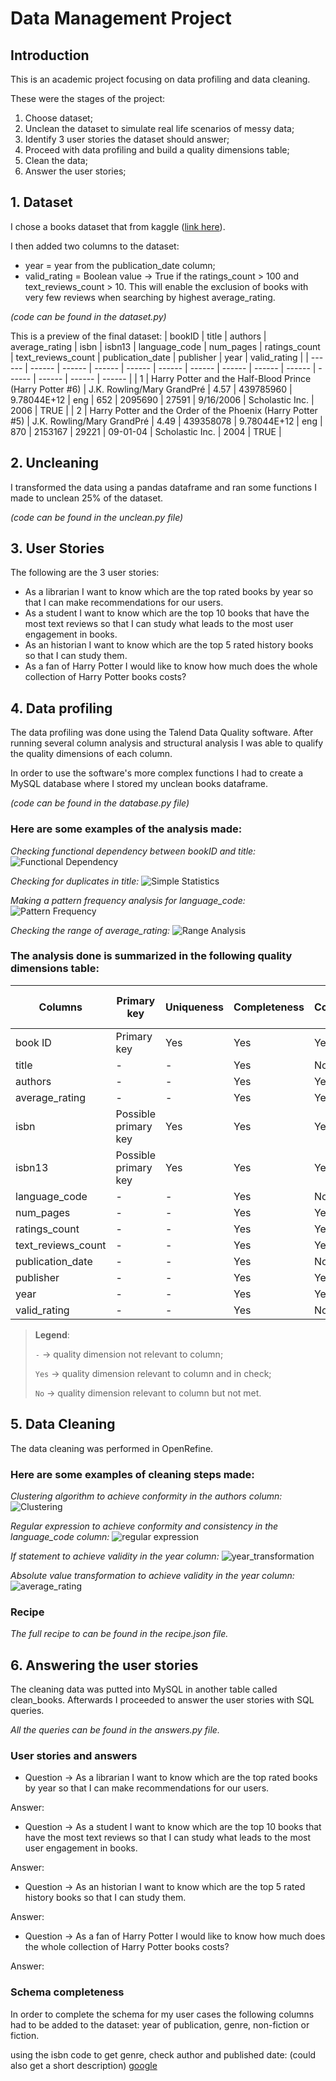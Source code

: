 # Data Management Project

## Introduction

This is an academic project focusing on data profiling and data cleaning.

These were the stages of the project:
1. Choose dataset;
2. Unclean the dataset to simulate real life scenarios of messy data;
3. Identify 3 user stories the dataset should answer;
4. Proceed with data profiling and build a quality dimensions table;
5. Clean the data;
6. Answer the user stories;

## 1. Dataset

I chose a books dataset that from kaggle ([link here][kaggle]).

I then added two columns to the dataset:
- year = year from the publication_date column;
- valid_rating = Boolean value &#8594; True if the ratings_count > 100 and text_reviews_count > 10. This will enable the exclusion of books with very few reviews when searching by highest average_rating.

*(code can be found in the dataset.py)*

This is a preview of the final dataset:
| bookID | title | authors | average_rating | isbn | isbn13 | language_code | num_pages | ratings_count | text_reviews_count | publication_date | publisher | year | valid_rating |
| ------ | ------ | ------ | ------ | ------ | ------ | ------ | ------ | ------ | ------ | ------ | ------ | ------ | ------ |
| 1	| Harry Potter and the Half-Blood Prince (Harry Potter  #6)	| J.K. Rowling/Mary GrandPré |	4.57 | 439785960 |	9.78044E+12 | eng |	652	| 2095690 |	27591 |	9/16/2006 |	Scholastic Inc. | 2006 | TRUE |
| 2 | Harry Potter and the Order of the Phoenix (Harry Potter  #5) | J.K. Rowling/Mary GrandPré | 4.49 | 439358078 | 9.78044E+12 | eng |	870 | 2153167 |	29221 |	09-01-04 | Scholastic Inc. | 2004 | TRUE |

## 2. Uncleaning 

I transformed the data using a pandas dataframe and ran some functions I made to unclean 25% of the dataset.

*(code can be found in the unclean.py file)*

## 3. User Stories

The following are the 3 user stories:
- As a librarian I want to know which are the top rated books by year so that I can make recommendations for our users.
- As a student I want to know which are the top 10 books that have the most text reviews so that I can study what leads to the most user engagement in books.
- As an historian I want to know which are the top 5 rated history books so that I can study them.
- As a fan of Harry Potter I would like to know how much does the whole collection of Harry Potter books costs?


## 4. Data profiling

The data profiling was done using the Talend Data Quality software. After running several column analysis and structural analysis I was able to qualify the quality dimensions of each column.

In order to use the software's more complex functions I had to create a MySQL database where I stored my unclean books dataframe.

*(code can be found in the database.py file)*

### Here are some examples of the analysis made:

*Checking functional dependency between bookID and title:*
![Functional Dependency]

*Checking for duplicates in title:*
![Simple Statistics]

*Making a pattern frequency analysis for language_code:*
![Pattern Frequency]

*Checking the range of average_rating:*
![Range Analysis]

### The analysis done is summarized in the following quality dimensions table:
| Columns | Primary key | Uniqueness | Completeness | Consistency | Accuracy | Conformity | Validity | Currency & Timeliness | Reliability & Credibility |
| ------ | ------ | ------ | ------ | ------ | ------ | ------ | ------ | ------ | ------ |
| book ID | Primary key | Yes | Yes | Yes | - | - | Yes | - | Yes |
| title | - | - | Yes | No | Yes | Yes | Yes | - | Yes |
| authors | - | - | Yes | Yes | Yes | No | Yes | - | Yes |
| average_rating | - | - | Yes | Yes | No | Yes | No | No | Yes |
| isbn | Possible primary key | Yes | Yes | Yes | - | - | Yes | - | Yes |
| isbn13 | Possible primary key | Yes | Yes | Yes | - | - | Yes | - | Yes |
| language_code | - | - | Yes | No | Yes | No | Yes | - | Yes |
| num_pages | - | - | Yes | Yes | Yes | Yes | Yes | - | Yes |
| ratings_count | - | - | Yes | Yes | Yes | Yes | Yes | No | Yes |
| text_reviews_count | - | - | Yes | Yes | Yes | Yes | Yes | No | Yes |
| publication_date | - | - | Yes | No | Yes | No | Yes | - | Yes |
| publisher | - | - | Yes | Yes | Yes | No | Yes | - | Yes |
| year | - | - | Yes | Yes | Yes | Yes | No | - | Yes |
| valid_rating | - | - | Yes | No | Yes | No | No | No | Yes |
> **Legend**:
>
> `-` &#8594; quality dimension not relevant to column;
>
> `Yes` &#8594; quality dimension relevant to column and in check;
>
> `No` &#8594; quality dimension relevant to column but not met.

## 5. Data Cleaning

The data cleaning was performed in OpenRefine.

### Here are some examples of cleaning steps made:

*Clustering algorithm to achieve conformity in the authors column:*
![Clustering]

*Regular expression to achieve conformity and consistency in the language_code column:*
![regular expression]

*If statement to achieve validity in the year column:*
![year_transformation]

*Absolute value transformation to achieve validity in the year column:*
![average_rating]

### Recipe

*The full recipe to can be found in the recipe.json file.* 

## 6. Answering the user stories

The cleaning data was putted into MySQL in another table called clean_books. 
Afterwards I proceeded to answer the user stories with SQL queries.

*All the queries can be found in the answers.py file.* 

### User stories and answers

- Question &#8594; As a librarian I want to know which are the top rated books by year so that I can make recommendations for our users.

Answer:

- Question &#8594; As a student I want to know which are the top 10 books that have the most text reviews so that I can study what leads to the most user engagement in books.

Answer:

- Question &#8594; As an historian I want to know which are the top 5 rated history books so that I can study them.

Answer:

- Question &#8594; As a fan of Harry Potter I would like to know how much does the whole collection of Harry Potter books costs?

Answer:

### Schema completeness

In order to complete the schema for my user cases the following columns had to be added to the dataset: year of publication, genre, non-fiction or fiction.

using the isbn code to get genre, check author and published date: (could also get a short description) [google][google search]

[//]: # (These are reference links they get stripped out when the markdown processor does its job)

   [kaggle]: <https://www.kaggle.com/jealousleopard/goodreadsbooks>
   [google search]: <https://www.google.de/search?q=isbn%3A+0471780936>
   [Functional Dependency]: https://s3.us-west-2.amazonaws.com/secure.notion-static.com/bc993805-404c-4bf6-99f3-1b2a4d927cd8/data_profiling_functional_dependency.png?X-Amz-Algorithm=AWS4-HMAC-SHA256&X-Amz-Content-Sha256=UNSIGNED-PAYLOAD&X-Amz-Credential=AKIAT73L2G45EIPT3X45%2F20220314%2Fus-west-2%2Fs3%2Faws4_request&X-Amz-Date=20220314T120853Z&X-Amz-Expires=86400&X-Amz-Signature=31ab8fcb30ff7c4b5748e47d5977d41400b87cc3b9cfb24021d27ba197c52f29&X-Amz-SignedHeaders=host&response-content-disposition=filename%20%3D%22data_profiling_functional_dependency.png%22&x-id=GetObject
   [Simple Statistics]: https://s3.us-west-2.amazonaws.com/secure.notion-static.com/793a2f9d-9a22-46c1-a632-ee03efb42da7/data_profiling_2.png?X-Amz-Algorithm=AWS4-HMAC-SHA256&X-Amz-Content-Sha256=UNSIGNED-PAYLOAD&X-Amz-Credential=AKIAT73L2G45EIPT3X45%2F20220314%2Fus-west-2%2Fs3%2Faws4_request&X-Amz-Date=20220314T121324Z&X-Amz-Expires=86400&X-Amz-Signature=acc3c0931b778bdc6d1108c4b97dd88de85d08136fedbd5c52cd1fbd91b678d6&X-Amz-SignedHeaders=host&response-content-disposition=filename%20%3D%22data_profiling_2.png%22&x-id=GetObject
   [Pattern Frequency]: https://s3.us-west-2.amazonaws.com/secure.notion-static.com/5640d5ea-435a-4f73-95f9-754ae294b566/data_profiling_pattern_frequency_analysis_language_code.png?X-Amz-Algorithm=AWS4-HMAC-SHA256&X-Amz-Content-Sha256=UNSIGNED-PAYLOAD&X-Amz-Credential=AKIAT73L2G45EIPT3X45%2F20220314%2Fus-west-2%2Fs3%2Faws4_request&X-Amz-Date=20220314T120848Z&X-Amz-Expires=86400&X-Amz-Signature=8303a63cc8a0b9914a26c5c5ff9972f7aefc20d09b428912cb2106b50dbcf999&X-Amz-SignedHeaders=host&response-content-disposition=filename%20%3D%22data_profiling_pattern_frequency_analysis_language_code.png%22&x-id=GetObject
   [Range Analysis]: https://s3.us-west-2.amazonaws.com/secure.notion-static.com/e8aa87a5-0d93-455b-8122-2f974ae382bf/data_profiling_numerical_functions.png?X-Amz-Algorithm=AWS4-HMAC-SHA256&X-Amz-Content-Sha256=UNSIGNED-PAYLOAD&X-Amz-Credential=AKIAT73L2G45EIPT3X45%2F20220314%2Fus-west-2%2Fs3%2Faws4_request&X-Amz-Date=20220314T120845Z&X-Amz-Expires=86400&X-Amz-Signature=091b2bafabb26ccdf344ebfff6872b37718013c5db467bb42e66974e9afbc549&X-Amz-SignedHeaders=host&response-content-disposition=filename%20%3D%22data_profiling_numerical_functions.png%22&x-id=GetObject
   [Clustering]: https://s3.us-west-2.amazonaws.com/secure.notion-static.com/6b2c2542-b4f3-43d4-8fc4-e3fe6461495c/data_cleaning_clustering.png?X-Amz-Algorithm=AWS4-HMAC-SHA256&X-Amz-Content-Sha256=UNSIGNED-PAYLOAD&X-Amz-Credential=AKIAT73L2G45EIPT3X45%2F20220314%2Fus-west-2%2Fs3%2Faws4_request&X-Amz-Date=20220314T132006Z&X-Amz-Expires=86400&X-Amz-Signature=f3f28da61e4ad01e7520e7a804185a8d7dffc453d9ba5bf1c5c97f5b49f3812f&X-Amz-SignedHeaders=host&response-content-disposition=filename%20%3D%22data_cleaning_clustering.png%22&x-id=GetObject
   [year_transformation]: https://s3.us-west-2.amazonaws.com/secure.notion-static.com/91ba6510-ee3b-4e1b-97af-7997f1f06195/data_cleaning_year.png?X-Amz-Algorithm=AWS4-HMAC-SHA256&X-Amz-Content-Sha256=UNSIGNED-PAYLOAD&X-Amz-Credential=AKIAT73L2G45EIPT3X45%2F20220314%2Fus-west-2%2Fs3%2Faws4_request&X-Amz-Date=20220314T170538Z&X-Amz-Expires=86400&X-Amz-Signature=84a3d010ca1f17c1b4c7372397d24769ca3e810ca38d1e30db9f333ac6d7b370&X-Amz-SignedHeaders=host&response-content-disposition=filename%20%3D%22data_cleaning_year.png%22&x-id=GetObject
   [average_rating]: https://s3.us-west-2.amazonaws.com/secure.notion-static.com/e9efa84e-80d7-4533-8fed-3f7eb4ab0554/data_cleaning_absolute.png?X-Amz-Algorithm=AWS4-HMAC-SHA256&X-Amz-Content-Sha256=UNSIGNED-PAYLOAD&X-Amz-Credential=AKIAT73L2G45EIPT3X45%2F20220314%2Fus-west-2%2Fs3%2Faws4_request&X-Amz-Date=20220314T170535Z&X-Amz-Expires=86400&X-Amz-Signature=86d037cefb310ee06fdfbe1ee3c69c4d23afed9f0f8be2d74f01c0cce73c80c2&X-Amz-SignedHeaders=host&response-content-disposition=filename%20%3D%22data_cleaning_absolute.png%22&x-id=GetObject
   [regular expression]: https://s3.us-west-2.amazonaws.com/secure.notion-static.com/f9173df2-ef9d-41be-8893-7592c8fababd/data_cleaning_language_code.png?X-Amz-Algorithm=AWS4-HMAC-SHA256&X-Amz-Content-Sha256=UNSIGNED-PAYLOAD&X-Amz-Credential=AKIAT73L2G45EIPT3X45%2F20220314%2Fus-west-2%2Fs3%2Faws4_request&X-Amz-Date=20220314T170531Z&X-Amz-Expires=86400&X-Amz-Signature=ce38577bb98dbb792a10482d72ed4c208d0084af84827e8de579a85db2a88863&X-Amz-SignedHeaders=host&response-content-disposition=filename%20%3D%22data_cleaning_language_code.png%22&x-id=GetObject
